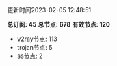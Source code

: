 更新时间2023-02-05 12:48:51

**总订阅: 45**
**总节点: 678**
**有效节点: 120**
- v2ray节点: 113
- trojan节点: 5
- ss节点: 2
